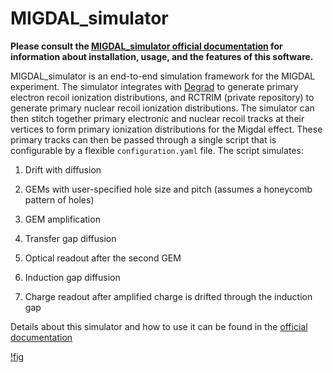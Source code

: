 # MIGDAL_simulator

**Please consult the [MIGDAL_simulator official documentation](https://migdal-simulator.readthedocs.io/en/latest/index.html) for information about installation, usage, and the features of this software.**

MIGDAL_simulator is an end-to-end simulation framework for the MIGDAL experiment. The simulator integrates with [Degrad](https://degrad.web.cern.ch/degrad/) to generate primary electron recoil ionization distributions, and RCTRIM (private repository) to generate primary nuclear recoil ionization distributions. The simulator can then stitch together primary electronic and nuclear recoil tracks at their vertices to form primary ionization distributions for the Migdal effect. These primary tracks can then be passed through a single script that is configurable by a flexible `configuration.yaml` file. The script simulates:

1. Drift with diffusion

2. GEMs with user-specified hole size and pitch (assumes a honeycomb pattern of holes)

3. GEM amplification

4. Transfer gap diffusion

5. Optical readout after the second GEM

6. Induction gap diffusion

7. Charge readout after amplified charge is drifted through the induction gap

Details about this simulator and how to use it can be found in the [official documentation](https://migdal-simulator.readthedocs.io/en/latest/index.html)

[!fig](docs/source/figures/schematic.png)